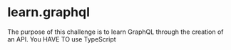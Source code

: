 # learn.graphql

The purpose of this challenge is to learn GraphQL through the creation of an API. You HAVE TO use TypeScript

